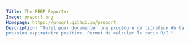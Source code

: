 ```yaml
---
Title: The PEEP Reporter
Image: preport.png
Homepage: https://progrt.github.io/preport
Description: "Outil pour documenter une procédure de titration de la
pression expiratoire positive. Permet de calculer le ratio R/I."
---
```

